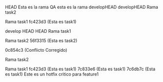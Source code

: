 HEAD
Esta es la rama QA
esta es la rama developHEAD
developHEAD
Rama task2

Rama task1
fc423d3 (Esta es task1)

develop
HEAD
HEAD
Rama task1

Rama task2
56f3315 (Esta es task2)

0c854c3 (Conflicto Corregido)



Rama task2

Rama task1
fc423d3 (Esta es task1)
7c833e6 (Esta es task1)
7c6db7c (Esta es task1)
Este es un hotfix critico para feature1
